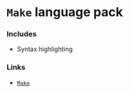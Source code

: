 # `Make` language pack

### Includes

- Syntax highlighting

### Links

- [`Make`](https://www.gnu.org/software/make)
